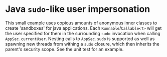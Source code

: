 # Java `sudo`-like user impersonation

This small example uses copious amounts of anonymous inner classes to create 'sandboxes' for java applications. Each `Runnable`/`Callable<T>` will get the user specified for them in the surrounding `sudo` invocation when calling `AppSec.currentUser`. Nesting calls to `AppSec.sudo` is supported as well as spawning new threads from withing a `sudo` closure, which then inherits the parent's security scope. See the unit test for an example.